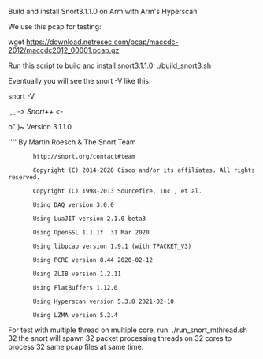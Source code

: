 Build and install Snort3.1.1.0 on Arm with Arm's Hyperscan

We use this pcap for testing:

wget https://download.netresec.com/pcap/maccdc-2012/maccdc2012_00001.pcap.gz

Run this script to build and install snort3.1.1.0: ./build_snort3.sh

Eventually you will see the snort -V like this:

snort -V

   ,,_     -*> Snort++ <*-

  o"  )~   Version 3.1.1.0

   ''''    By Martin Roesch & The Snort Team

           http://snort.org/contact#team

           Copyright (C) 2014-2020 Cisco and/or its affiliates. All rights reserved.

           Copyright (C) 1998-2013 Sourcefire, Inc., et al.

           Using DAQ version 3.0.0

           Using LuaJIT version 2.1.0-beta3

           Using OpenSSL 1.1.1f  31 Mar 2020

           Using libpcap version 1.9.1 (with TPACKET_V3)

           Using PCRE version 8.44 2020-02-12

           Using ZLIB version 1.2.11

           Using FlatBuffers 1.12.0

           Using Hyperscan version 5.3.0 2021-02-10

           Using LZMA version 5.2.4


For test with multiple thread on multiple core, run:
./run_snort_mthread.sh 32
the snort will spawn 32 packet processing threads on 32 cores to process 32 same pcap files at same time.


